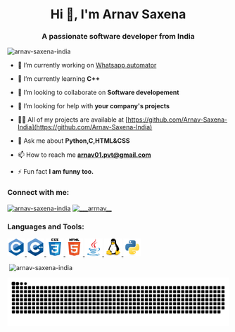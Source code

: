 <h1 align="center">Hi 👋, I'm Arnav Saxena</h1>
<h3 align="center">A passionate software developer from India</h3>

<p align="left"> <img src="https://komarev.com/ghpvc/?username=arnav-saxena-india&label=Profile%20views&color=0e75b6&style=flat" alt="arnav-saxena-india" /> </p>

- 🔭 I’m currently working on [Whatsapp automator](https://github.com/users/Arnav-Saxena-India/projects/1)

- 🌱 I’m currently learning **C++**

- 👯 I’m looking to collaborate on **Software developement**

- 🤝 I’m looking for help with **your company's projects**

- 👨‍💻 All of my projects are available at [https://github.com/Arnav-Saxena-India](https://github.com/Arnav-Saxena-India)

- 💬 Ask me about **Python,C,HTML&CSS**

- 📫 How to reach me **arnav01.pvt@gmail.com**

- ⚡ Fun fact **I am funny too.**

<h3 align="left">Connect with me:</h3>
<p align="left">
<a href="https://linkedin.com/in/arnav-saxena-india" target="blank"><img align="center" src="https://raw.githubusercontent.com/rahuldkjain/github-profile-readme-generator/master/src/images/icons/Social/linked-in-alt.svg" alt="arnav-saxena-india" height="30" width="40" /></a>
<a href="https://instagram.com/___arrnav__" target="blank"><img align="center" src="https://raw.githubusercontent.com/rahuldkjain/github-profile-readme-generator/master/src/images/icons/Social/instagram.svg" alt="___arrnav__" height="30" width="40" /></a>
</p>

<h3 align="left">Languages and Tools:</h3>
<p align="left"> <a href="https://www.cprogramming.com/" target="_blank" rel="noreferrer"> <img src="https://raw.githubusercontent.com/devicons/devicon/master/icons/c/c-original.svg" alt="c" width="40" height="40"/> </a> <a href="https://www.w3schools.com/cpp/" target="_blank" rel="noreferrer"> <img src="https://raw.githubusercontent.com/devicons/devicon/master/icons/cplusplus/cplusplus-original.svg" alt="cplusplus" width="40" height="40"/> </a> <a href="https://www.w3schools.com/css/" target="_blank" rel="noreferrer"> <img src="https://raw.githubusercontent.com/devicons/devicon/master/icons/css3/css3-original-wordmark.svg" alt="css3" width="40" height="40"/> </a> <a href="https://www.w3.org/html/" target="_blank" rel="noreferrer"> <img src="https://raw.githubusercontent.com/devicons/devicon/master/icons/html5/html5-original-wordmark.svg" alt="html5" width="40" height="40"/> </a> <a href="https://www.java.com" target="_blank" rel="noreferrer"> <img src="https://raw.githubusercontent.com/devicons/devicon/master/icons/java/java-original.svg" alt="java" width="40" height="40"/> </a> <a href="https://www.linux.org/" target="_blank" rel="noreferrer"> <img src="https://raw.githubusercontent.com/devicons/devicon/master/icons/linux/linux-original.svg" alt="linux" width="40" height="40"/> </a> <a href="https://www.python.org" target="_blank" rel="noreferrer"> <img src="https://raw.githubusercontent.com/devicons/devicon/master/icons/python/python-original.svg" alt="python" width="40" height="40"/> </a> </p>

<p>&nbsp;<img align="center" src="https://github-readme-stats.vercel.app/api?username=arnav-saxena-india&show_icons=true&locale=en" alt="arnav-saxena-india" /></p>

<picture>
  <source
    media="(prefers-color-scheme: dark)"
    srcset="https://raw.githubusercontent.com/platane/snk/output/github-contribution-grid-snake-dark.svg"
  />
  <source
    media="(prefers-color-scheme: light)"
    srcset="https://raw.githubusercontent.com/platane/snk/output/github-contribution-grid-snake.svg"
  />
  <img
    alt="github contribution grid snake animation"
    src="https://raw.githubusercontent.com/platane/snk/output/github-contribution-grid-snake.svg"
  />
</picture>

